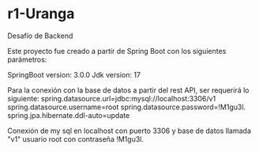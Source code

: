 # r1-Uranga
Desafío de Backend

Este proyecto fue creado a partir de Spring Boot con los siguientes parámetros:

SpringBoot version: 3.0.0 Jdk version: 17

Para la conexión con la base de datos a partir del rest API, ser requerirá lo siguiente: 
spring.datasource.url=jdbc:mysql://localhost:3306/v1
spring.datasource.username=root 
spring.datasource.password=!M1gu3l. 
spring.jpa.hibernate.ddl-auto=update

Conexión de my sql en localhost con puerto 3306 y base de datos llamada "v1" usuario root con contraseña !M1gu3l.
